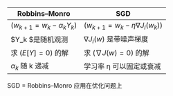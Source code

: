 ﻿| Robbins–Monro                     | SGD                                        |
| ---------------------------------- | ------------------------------------------ |
| ($w_{k+1} = w_k - \alpha_k Y_k$) | ($w_{k+1} = w_k - \eta \nabla J_i(w_k)$) |
| $Y_k $是随机观测                 | $∇J_i(w)$ 是带噪声梯度                  |
| 求 ($E[Y] = 0$) 的解             | 求 ($\nabla J(w) = 0$) 的解              |
| $α_k$ 随 k 递减                 | 学习率 η 可以固定或衰减                   |

SGD = Robbins–Monro 应用在优化问题上
